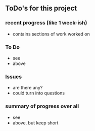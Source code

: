 ## ToDo's for this project
### recent progress (like 1 week-ish)
- contains sections of work worked on

### To Do
- see
- above

### Issues
- are there any?
- could turn into questions

### summary of progress over all
- see
- above, but keep short